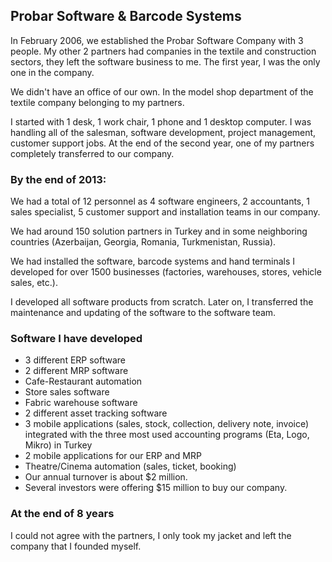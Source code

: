 ## Probar Software & Barcode Systems

In February 2006, we established the Probar Software Company with 3 people. My other 2 partners had companies in the textile and construction sectors, they left the software business to me. The first year, I was the only one in the company.

We didn't have an office of our own. In the model shop department of the textile company belonging to my partners.

I started with 1 desk, 1 work chair, 1 phone and 1 desktop computer. I was handling all of the salesman, software development, project management, customer support jobs. At the end of the second year, one of my partners completely transferred to our company.

### By the end of 2013:
We had a total of 12 personnel as 4 software engineers, 2 accountants, 1 sales specialist, 5 customer support and installation teams in our company.

We had around 150 solution partners in Turkey and in some neighboring countries (Azerbaijan, Georgia, Romania, Turkmenistan, Russia).

We had installed the software, barcode systems and hand terminals I developed for over 1500 businesses (factories, warehouses, stores, vehicle sales, etc.).

I developed all software products from scratch. Later on, I transferred the maintenance and updating of the software to the software team.

### Software I have developed

- 3 different ERP software
- 2 different MRP software
- Cafe-Restaurant automation
- Store sales software
- Fabric warehouse software
- 2 different asset tracking software
- 3 mobile applications (sales, stock, collection, delivery note, invoice) integrated with the three most used accounting programs (Eta, Logo, Mikro) in Turkey
- 2 mobile applications for our ERP and MRP
- Theatre/Cinema automation (sales, ticket, booking)
- Our annual turnover is about $2 million.
- Several investors were offering $15 million to buy our company.

### At the end of 8 years
I could not agree with the partners, I only took my jacket and left the company that I founded myself.
